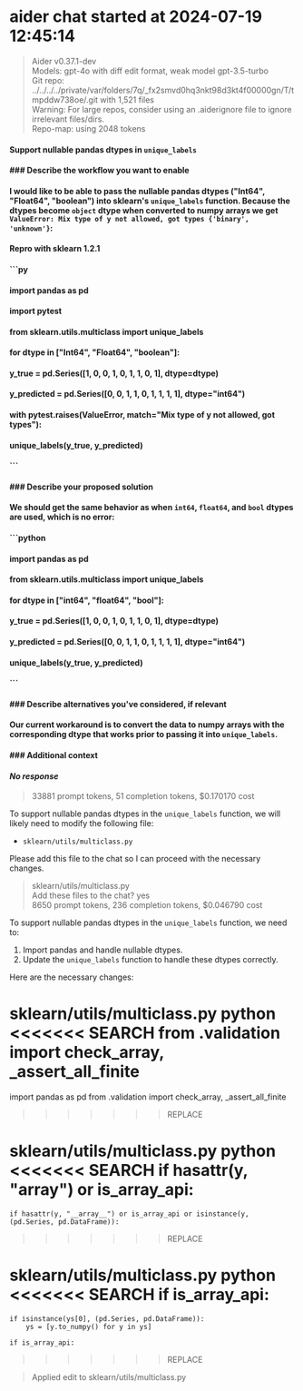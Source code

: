 
# aider chat started at 2024-07-19 12:45:14

> Aider v0.37.1-dev  
> Models: gpt-4o with diff edit format, weak model gpt-3.5-turbo  
> Git repo: ../../../../private/var/folders/7q/_fx2smvd0hq3nkt98d3kt4f00000gn/T/tmpddw738oe/.git with 1,521 files  
> Warning: For large repos, consider using an .aiderignore file to ignore irrelevant files/dirs.  
> Repo-map: using 2048 tokens  

#### Support nullable pandas dtypes in `unique_labels`  
#### ### Describe the workflow you want to enable  
####   
#### I would like to be able to pass the nullable pandas dtypes ("Int64", "Float64", "boolean") into sklearn's `unique_labels` function. Because the dtypes become `object` dtype when converted to numpy arrays we get `ValueError: Mix type of y not allowed, got types {'binary', 'unknown'}`:  
####   
#### Repro with sklearn 1.2.1  
#### ```py   
####     import pandas as pd  
####     import pytest  
####     from sklearn.utils.multiclass import unique_labels  
####       
####     for dtype in ["Int64", "Float64", "boolean"]:  
####         y_true = pd.Series([1, 0, 0, 1, 0, 1, 1, 0, 1], dtype=dtype)  
####         y_predicted = pd.Series([0, 0, 1, 1, 0, 1, 1, 1, 1], dtype="int64")  
####   
####         with pytest.raises(ValueError, match="Mix type of y not allowed, got types"):  
####             unique_labels(y_true, y_predicted)  
#### ```  
####   
#### ### Describe your proposed solution  
####   
#### We should get the same behavior as when `int64`, `float64`, and `bool` dtypes are used, which is no error:    
####   
#### ```python  
####     import pandas as pd  
####     from sklearn.utils.multiclass import unique_labels  
####       
####     for dtype in ["int64", "float64", "bool"]:  
####         y_true = pd.Series([1, 0, 0, 1, 0, 1, 1, 0, 1], dtype=dtype)  
####         y_predicted = pd.Series([0, 0, 1, 1, 0, 1, 1, 1, 1], dtype="int64")  
####   
####         unique_labels(y_true, y_predicted)  
#### ```  
####   
#### ### Describe alternatives you've considered, if relevant  
####   
#### Our current workaround is to convert the data to numpy arrays with the corresponding dtype that works prior to passing it into `unique_labels`.  
####   
#### ### Additional context  
####   
#### _No response_  
> 33881 prompt tokens, 51 completion tokens, $0.170170 cost  

To support nullable pandas dtypes in the `unique_labels` function, we will likely need to modify the following file:

- `sklearn/utils/multiclass.py`

Please add this file to the chat so I can proceed with the necessary changes.

> sklearn/utils/multiclass.py  
> Add these files to the chat? yes  
> 8650 prompt tokens, 236 completion tokens, $0.046790 cost  

To support nullable pandas dtypes in the `unique_labels` function, we need to:

1. Import pandas and handle nullable dtypes.
2. Update the `unique_labels` function to handle these dtypes correctly.

Here are the necessary changes:

sklearn/utils/multiclass.py
<source>python
<<<<<<< SEARCH
from .validation import check_array, _assert_all_finite
=======
import pandas as pd
from .validation import check_array, _assert_all_finite
>>>>>>> REPLACE
</source>

sklearn/utils/multiclass.py
<source>python
<<<<<<< SEARCH
    if hasattr(y, "__array__") or is_array_api:
=======
    if hasattr(y, "__array__") or is_array_api or isinstance(y, (pd.Series, pd.DataFrame)):
>>>>>>> REPLACE
</source>

sklearn/utils/multiclass.py
<source>python
<<<<<<< SEARCH
    if is_array_api:
=======
    if isinstance(ys[0], (pd.Series, pd.DataFrame)):
        ys = [y.to_numpy() for y in ys]

    if is_array_api:
>>>>>>> REPLACE
</source>

> Applied edit to sklearn/utils/multiclass.py  
